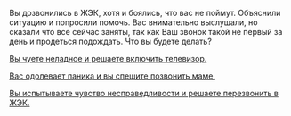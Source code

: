 Вы дозвонились в ЖЭК, хотя и боялись, что вас не поймут. Объяснили
ситуацию и попросили помочь. Вас внимательно выслушали, но сказали
что все сейчас заняты, так как Ваш звонок такой не первый за день и
продеться подождать. Что вы будете делать?

[Вы чуете неладное и решаете включить телевизор.](tv/tv.md)

[Вас одолевает паника и вы спешите позвонить маме.](callmum/callmum.md)

[Вы испытываете чувство несправедливости и решаете перезвонить в ЖЭК.](buildings-dep.md)
